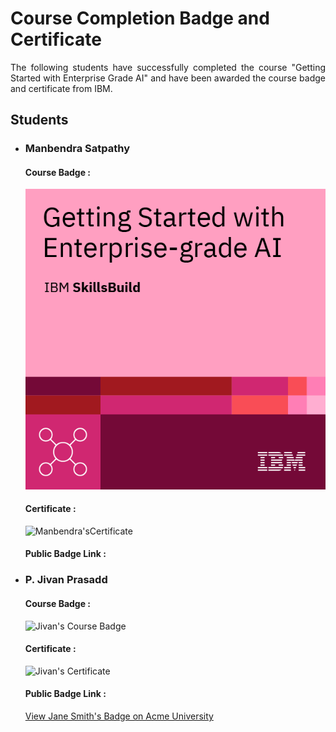 # Course Completion Badge and Certificate

<p align="justify">The following students have successfully completed the course "Getting Started with Enterprise Grade AI" and have been awarded the course badge and certificate from IBM.

<h2>Students</h2>
    <ul>
        <li>
            <h3>Manbendra Satpathy</h3>
            <h4>Course Badge : </h4>
            <img src="./Badge/getting-started-with-enterprise-grade-ai.png" alt="Manbendra's Course Badge">
            <h4>Certificate : </h4>
            <img src="https://example.com/john-doe-certificate.jpg" alt="Manbendra'sCertificate">
            <h4>Public Badge Link : </h4>
            <a href="https://example.com/john-doe-badge-link" target="_blank"></a>
        </li>
        <li>
            <h3>P. Jivan Prasadd</h3>
            <h4>Course Badge : </h4>
            <img src="https://example.com/jane-smith-badge.jpg" alt="Jivan's Course Badge">
            <h4>Certificate : </h4>
            <img src="https://example.com/jane-smith-certificate.jpg" alt="Jivan's Certificate">
            <h4>Public Badge Link : </h4>
            <a href="https://example.com/jane-smith-badge-link" target="_blank">View Jane Smith's Badge on Acme University</a>
        </li>
    </ul>


